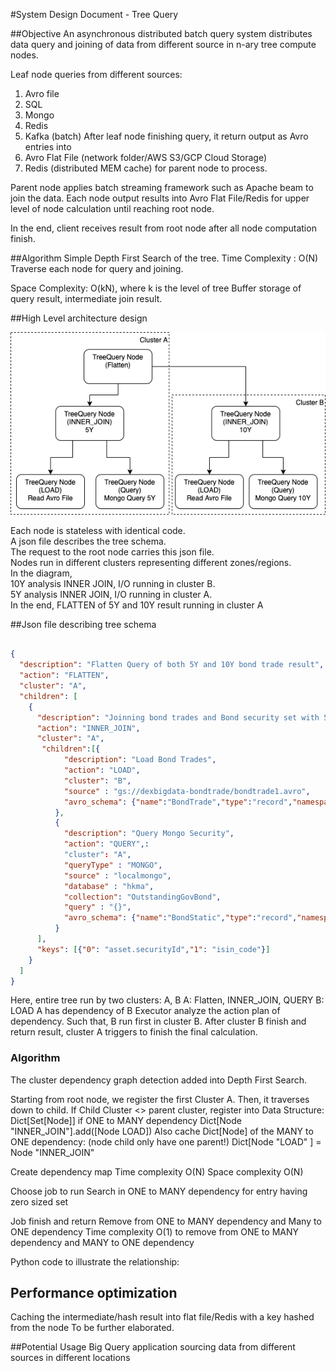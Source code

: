 #System Design Document - Tree Query

##Objective
An asynchronous distributed batch query system distributes data query and joining of data from different source in n-ary tree compute nodes.<br>

Leaf node queries from different sources:<br>
1. Avro file
2. SQL
3. Mongo
4. Redis
5. Kafka (batch)
After leaf node finishing query, it return output as Avro entries into 
1. Avro Flat File (network folder/AWS S3/GCP Cloud Storage)
2. Redis (distributed MEM cache)
for parent node to process.

Parent node applies batch streaming framework such as Apache beam to join the data.
Each node output results into Avro Flat File/Redis for upper level of node calculation until reaching root node. 

In the end, client receives result from root node after all node computation finish.

##Algorithm
Simple Depth First Search of the tree.
Time Complexity : O(N)
Traverse each node for query and joining.

Space Complexity: O(kN), where k is the level of tree
Buffer storage of query result, intermediate join result.

##High Level architecture design

![High level architecture](resource/TreeQueryArchitectureCluster.png)

Each node is stateless with identical code. <br>
A json file describes the tree schema. <br>
The request to the root node carries this json file.<br>
Nodes run in different clusters representing different zones/regions.<br>
In the diagram, <br>
10Y analysis INNER JOIN, I/O running in cluster B.<br>
5Y analysis INNER JOIN, I/O running in cluster A.<br>
In the end, FLATTEN of 5Y and 10Y result running in cluster A

##Json file describing tree schema

```Json

{
  "description": "Flatten Query of both 5Y and 10Y bond trade result",
  "action": "FLATTEN",
  "cluster": "A",
  "children": [
    {
      "description": "Joinning bond trades and Bond security set with 5Y tenor",
      "action": "INNER_JOIN",
      "cluster": "A",
       "children":[{
            "description": "Load Bond Trades",
            "action": "LOAD",
            "cluster": "B",
            "source" : "gs://dexbigdata-bondtrade/bondtrade1.avro",
            "avro_schema": {"name":"BondTrade","type":"record","namespace":"io.exp.security.model.avro","fields":[{"name":"id","type":"string"},{"name":"cust","type":"string"},{"name":"tradeDate","type":"string"},{"name":"tradeType","type":"string"},{"name":"timestamp","type":"long","logicalType":"time-millis"},{"name":"asset","type":{"name":"Asset","type":"record","fields":[{"name":"securityId","type":"string"},{"name":"notional","type":"double"},{"name":"price","type":"double"},{"name":"currency","type":"string"},{"name":"bidask","type":{"name":"BidAsk","type":"enum","symbols":["BID","ASK"]}}]}}]}
          },
          {
            "description": "Query Mongo Security",
            "action": "QUERY",:
            "cluster": "A",
            "queryType" : "MONGO",
            "source" : "localmongo",
            "database" : "hkma",
            "collection": "OutstandingGovBond",
            "query" : "{}",
            "avro_schema": {"name":"BondStatic","type":"record","namespace":"io.exp.security.model.avro","fields":[{"name":"expected_maturity_date","type":"string"},{"name":"original_maturity","type":"string"},{"name":"issue_number","type":"string"},{"name":"isin_code","type":"string"},{"name":"stock_code","type":"string"},{"name":"coupon","type":"double"},{"name":"outstanding_size","type":"double"},{"name":"institutional_retail","type":"string"},{"name":"fixfloat","type":{"name":"FixFloat","type":"enum","symbols":["FIX","FLOAT"]}}]}
          }
      ],
      "keys": [{"0": "asset.securityId","1": "isin_code"}]
    }
  ]
}

```
Here, entire tree run by two clusters: A, B
A: Flatten, INNER_JOIN, QUERY
B: LOAD
A has dependency of B
Executor analyze the action plan of dependency.
Such that, B run first in cluster B.
After cluster B finish and return result,
cluster A triggers to finish the final calculation.

### Algorithm
The cluster dependency graph detection added into Depth First Search.

Starting from root node, we register the first Cluster A.
Then, it traverses down to child.
If Child Cluster <> parent cluster, 
register into Data Structure: Dict[Set[Node]] if ONE to MANY dependency
Dict[Node "INNER_JOIN"].add([Node LOAD])
Also cache Dict[Node] of the MANY to ONE dependency: (node child only have one parent!)
Dict[Node "LOAD" ] = Node "INNER_JOIN"

Create dependency map
Time complexity O(N)
Space complexity O(N)

Choose job to run
Search in ONE to MANY dependency for entry having zero sized set

Job finish and return
Remove from ONE to MANY dependency and Many to ONE dependency 
Time complexity O(1) to remove from ONE to MANY dependency and MANY to ONE dependency

Python code to illustrate the relationship:



## Performance optimization
Caching the intermediate/hash result into flat file/Redis with a key hashed from the node
To be further elaborated.

##Potential Usage
Big Query application sourcing data from different sources in different locations
